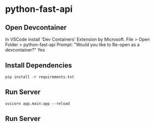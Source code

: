 # python-fast-api

## Open Devcontainer
In VSCode install 'Dev Containers' Extension by Microsoft.
File > Open Folder > python-fast-api
Prompt: "Would you like to Re-open as a devcontainer?" Yes

## Install Dependencies

```
pip install -r requirements.txt
```

## Run Server 
```
uvicorn app.main:app --reload
```






## Run Server